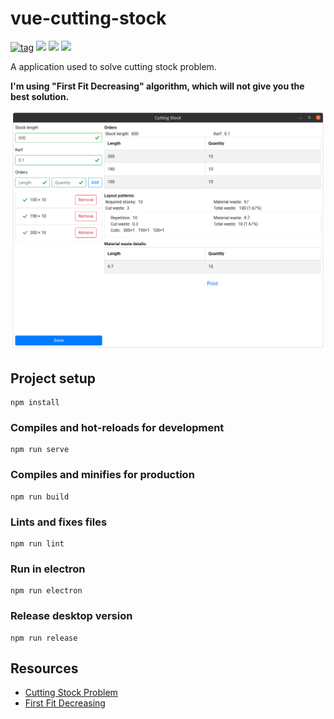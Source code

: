 # vue-cutting-stock

[![tag](https://img.shields.io/github/release/longyuzhou/vue-cutting-stock)](https://github.com/longyuzhou/vue-cutting-stock/releases)
[![](https://img.shields.io/badge/vue-v2.6.11-green.svg)](https://github.com/vuejs/vue)
[![](https://img.shields.io/badge/vuex-v3.4.0-green.svg)](https://github.com/vuejs/vuex)
[![](https://img.shields.io/badge/electron-v9.0.2-green.svg)](https://github.com/electron/electron)

A application used to solve cutting stock problem.

**I'm using "First Fit Decreasing" algorithm, which will not give you the best solution.**

![alt](public/screenshot.png)

## Project setup

```
npm install
```

### Compiles and hot-reloads for development

```
npm run serve
```

### Compiles and minifies for production

```
npm run build
```

### Lints and fixes files

```
npm run lint
```

### Run in electron

```
npm run electron
```

### Release desktop version

```
npm run release
```

## Resources

- [Cutting Stock Problem](https://en.wikipedia.org/wiki/Cutting_stock_problem)
- [First Fit Decreasing](https://en.wikipedia.org/wiki/Bin_packing_problem#First_Fit_Decreasing_(FFD))
